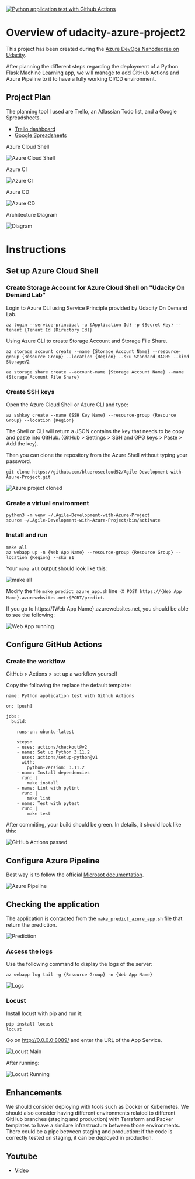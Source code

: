 [![Python application test with Github Actions](https://github.com/bluerosecloud52/Agile-Development-with-Azure-Project/actions/workflows/pythonapp.yml/badge.svg)](https://github.com/bluerosecloud52/Agile-Development-with-Azure-Project/actions/workflows/pythonapp.yml)

# Overview of udacity-azure-project2

This project has been created during the [Azure DevOps Nanodegree on Udacity](https://www.udacity.com/course/cloud-devops-using-microsoft-azure-nanodegree--nd082).

After planning the different steps regarding the deployment of a Python Flask Machine Learning app, we will manage to add GitHub Actions and Azure Pipeline to it to have a fully working CI/CD environment.

## Project Plan

The planning tool I used are Trello, an Atlassian Todo list, and a Google Spreadsheets.

* [Trello dashboard](https://trello.com/b/N4n2WxWE/udacity-azure-devops-project-2)
* [Google Spreadsheets](https://docs.google.com/spreadsheets/d/1Kv1vonE-MuSU7amWQNV-moV5VgOaDDU7aGe3xnV3Gbc/edit?usp=sharing)

Azure Cloud Shell

![Azure Cloud Shell](https://video.udacity-data.com/topher/2020/August/5f344440_azure-cloud-shell/azure-cloud-shell.png)

Azure CI

![Azure CI](https://video.udacity-data.com/topher/2020/August/5f34465d_ci-diagram/ci-diagram.png)

Azure CD

![Azure CD](https://video.udacity-data.com/topher/2020/August/5f3447ab_cd-diagram/cd-diagram.png)

Architecture Diagram

![Diagram](https://github.com/bluerosecloud52/Agile-Development-with-Azure-Project/raw/main/screenshots/10-architecture-diagram.png)

# Instructions

## Set up Azure Cloud Shell

### Create Storage Account for Azure Cloud Shell on "Udacity On Demand Lab"

Login to Azure CLI using Service Principle provided by Udacity On Demand Lab.
```
az login --service-principal -u {Application Id} -p {Secret Key} --tenant {Tenant Id (Directory Id)}
```
Using Azure CLI to create Storage Account and Storage File Share.
```
az storage account create --name {Storage Account Name} --resource-group {Resource Group} --location {Region} --sku Standard_RAGRS --kind StorageV2

az storage share create --account-name {Storage Account Name} --name {Storage Account File Share}
```

### Create SSH keys

Open the Azure Cloud Shell or Azure CLI and type:

```
az sshkey create --name {SSH Key Name} --resource-group {Resource Group} --location {Region}
```

The Shell or CLI will return a JSON contains the key that needs to be copy and paste into GitHub.
(GitHub > Settings > SSH and GPG keys > Paste > Add the key).

Then you can clone the repository from the Azure Shell without typing your password.

```
git clone https://github.com/bluerosecloud52/Agile-Development-with-Azure-Project.git
```

![Azure project cloned](https://github.com/bluerosecloud52/Agile-Development-with-Azure-Project/raw/main/screenshots/1-azure-cloud-shell-clone-git.png)

### Create a virtual environment

```
python3 -m venv ~/.Agile-Development-with-Azure-Project
source ~/.Agile-Development-with-Azure-Project/bin/activate
```

### Install and run

```
make all
az webapp up -n {Web App Name} --resource-group {Resource Group} --location {Region} --sku B1
```

Your `make all` output should look like this:

![make all](https://github.com/bluerosecloud52/Agile-Development-with-Azure-Project/raw/main/screenshots/2-make-all.png)


Modify the file `make_predict_azure_app.sh` line `-X POST https://{Web App Name}.azurewebsites.net:$PORT/predict`.

If you go to https://{Web App Name}.azurewebsites.net, you should be able to see the following:

![Web App running](https://github.com/bluerosecloud52/Agile-Development-with-Azure-Project/raw/main/screenshots/4-web-app-running.png)

## Configure GitHub Actions

### Create the workflow

GitHub > Actions > set up a workflow yourself

Copy the following the replace the default template:

```
name: Python application test with Github Actions

on: [push]

jobs:
  build:

    runs-on: ubuntu-latest

    steps:
    - uses: actions/checkout@v2
    - name: Set up Python 3.11.2
      uses: actions/setup-python@v1
      with:
        python-version: 3.11.2
    - name: Install dependencies
      run: |
        make install
    - name: Lint with pylint
      run: |
        make lint
    - name: Test with pytest
      run: |
        make test
```

After commiting, your build should be green. In details, it should look like this:

![GitHub Actions passed](https://github.com/bluerosecloud52/Agile-Development-with-Azure-Project/raw/main/screenshots/3-github-actions-pass.png)

## Configure Azure Pipeline

Best way is to follow the official [Microsot documentation](https://docs.microsoft.com/en-us/azure/devops/pipelines/ecosystems/python-webapp?view=azure-devops).

![Azure Pipeline](https://github.com/bluerosecloud52/Agile-Development-with-Azure-Project/raw/main/screenshots/5-azure-pipelines-pass.png)

## Checking the application

The application is contacted from the `make_predict_azure_app.sh` file that return the prediction.

![Prediction](https://github.com/bluerosecloud52/Agile-Development-with-Azure-Project/raw/main/screenshots/9-prediction-result.png)

### Access the logs

Use the following command to display the logs of the server:

```
az webapp log tail -g {Resource Group} -n {Web App Name}
```

![Logs](https://github.com/bluerosecloud52/Agile-Development-with-Azure-Project/raw/main/screenshots/6-web-app-logs.png)

### Locust

Install locust with pip and run it:

```
pip install locust
locust
```

Go on http://0.0.0.0:8089/ and enter the URL of the App Service.

![Locust Main](https://github.com/bluerosecloud52/Agile-Development-with-Azure-Project/raw/main/screenshots/7-locust.png)

After running:

![Locust Running](https://github.com/bluerosecloud52/Agile-Development-with-Azure-Project/raw/main/screenshots/8-locus-success.png)

## Enhancements

We should consider deploying with tools such as Docker or Kubernetes.
We should also consider having different environments related to different GitHub branches (staging and production) with Terraform and Packer templates to have a similare infrastructure between those environments. There could be a pipe between staging and production: if the code is correctly tested on staging, it can be deployed in production.

## Youtube
* [Video](https://www.youtube.com/watch?v=wySreMei3bI)
